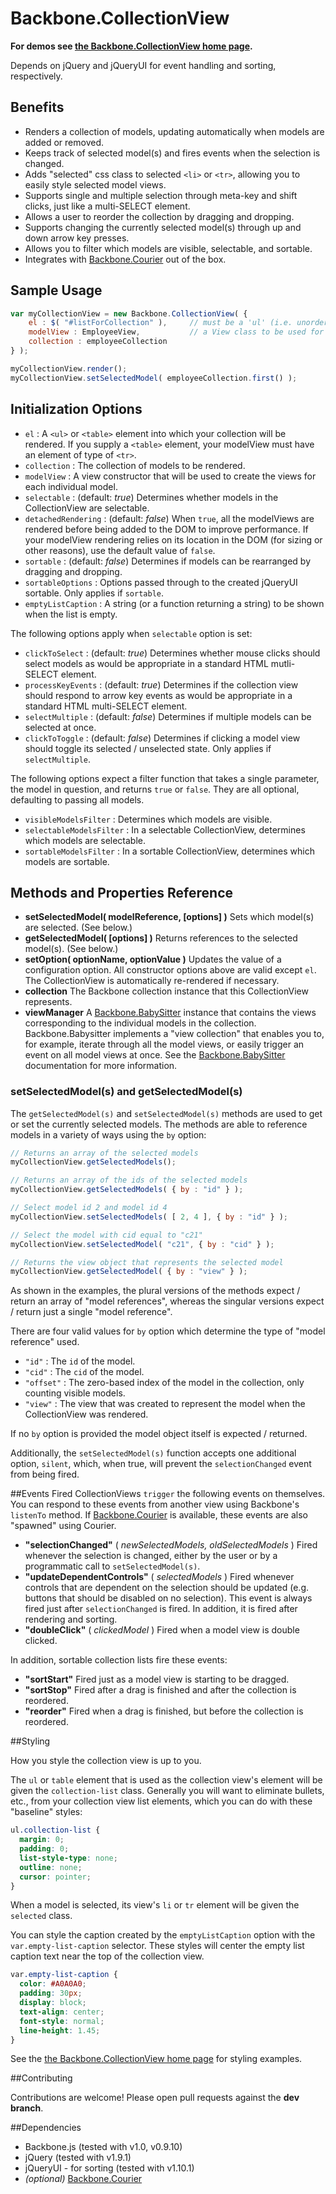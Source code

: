 # Backbone.CollectionView

__For demos see [the Backbone.CollectionView home page](http://rotundasoftware.github.com/backbone.collectionView/).__

Depends on jQuery and jQueryUI for event handling and sorting, respectively.

## Benefits

* Renders a collection of models, updating automatically when models are added or removed.
* Keeps track of selected model(s) and fires events when the selection is changed.
* Adds "selected" css class to selected `<li>` or `<tr>`, allowing you to easily style selected model views.
* Supports single and multiple selection through meta-key and shift clicks, just like a multi-SELECT element.
* Allows a user to reorder the collection by dragging and dropping.
* Supports changing the currently selected model(s) through up and down arrow key presses.
* Allows you to filter which models are visible, selectable, and sortable.
* Integrates with [Backbone.Courier](https://github.com/rotundasoftware/backbone.courier) out of the box.

## Sample Usage
```javascript
var myCollectionView = new Backbone.CollectionView( {
	el : $( "#listForCollection" ),		// must be a 'ul' (i.e. unordered list) or 'table' element
	modelView : EmployeeView,			// a View class to be used for rendering each model in the collection
	collection : employeeCollection
} );

myCollectionView.render();
myCollectionView.setSelectedModel( employeeCollection.first() );
```

## Initialization Options
* `el` : A `<ul>` or `<table>` element into which your collection will be rendered. If you supply a `<table>` element, your modelView must have an element of type of `<tr>`.
* `collection` : The collection of models to be rendered.
* `modelView` : A view constructor that will be used to create the views for each individual model.
* `selectable` : (default: _true_) Determines whether models in the CollectionView are selectable.
* `detachedRendering` : (default: _false_) When `true`, all the modelViews are rendered before being added to the DOM to improve performance. If your modelView rendering relies on its location in the DOM (for sizing or other reasons), use the default value of `false`.
* `sortable` : (default: _false_) Determines if models can be rearranged by dragging and dropping.
* `sortableOptions` : Options passed through to the created jQueryUI sortable.  Only applies if `sortable`.
* `emptyListCaption` : A string (or a function returning a string) to be shown when the list is empty.

The following options apply when `selectable` option is set:

* `clickToSelect` : (default: _true_) Determines whether mouse clicks should select models as would be appropriate in a standard HTML mutli-SELECT element.
* `processKeyEvents` : (default: _true_) Determines if the collection view should respond to arrow key events as would be appropriate in a standard HTML multi-SELECT element.
* `selectMultiple` : (default: _false_) Determines if multiple models can be selected at once.
* `clickToToggle` : (default: _false_) Determines if clicking a model view should toggle its selected / unselected state. Only applies if `selectMultiple`.

The following options expect a filter function that takes a single parameter, the model in question, and returns `true` or `false`. They are all optional, defaulting to passing all models.
* `visibleModelsFilter` : Determines which models are visible. 
* `selectableModelsFilter` : In a selectable CollectionView, determines which models are selectable.
* `sortableModelsFilter` : In a sortable CollectionView, determines which models are sortable.

## <a name="api"></a>Methods and Properties Reference

* __setSelectedModel( modelReference, [options] )__ Sets which model(s) are selected. (See below.)
* __getSelectedModel( [options] )__ Returns references to the selected model(s). (See below.)
* __setOption( optionName, optionValue )__ Updates the value of a configuration option.  All constructor options above are valid except `el`.  The CollectionView is automatically re-rendered if necessary.
* __collection__ The Backbone collection instance that this CollectionView represents.
* __viewManager__ A [Backbone.BabySitter](https://github.com/marionettejs/backbone.babysitter) instance that contains the views corresponding to the individual models in the collection. Backbone.Babysitter implements a "view collection" that enables you to, for example, iterate through all the model views, or easily trigger an event on all model views at once. See the [Backbone.BabySitter](https://github.com/marionettejs/backbone.babysitter) documentation for more information.


### <a name="setSelectedModel"></a>setSelectedModel(s) and getSelectedModel(s)

The `getSelectedModel(s)` and `setSelectedModel(s)` methods are used to get or set the currently selected models. The methods are able to reference models in a variety of ways using the `by` option:

```javascript
// Returns an array of the selected models
myCollectionView.getSelectedModels();

// Returns an array of the ids of the selected models
myCollectionView.getSelectedModels( { by : "id" } );

// Select model id 2 and model id 4
myCollectionView.setSelectedModels( [ 2, 4 ], { by : "id" } );

// Select the model with cid equal to "c21"
myCollectionView.setSelectedModel( "c21", { by : "cid" } );

// Returns the view object that represents the selected model
myCollectionView.getSelectedModel( { by : "view" } );
```

As shown in the examples, the plural versions of the methods expect / return an array of "model references", whereas the singular versions expect / return just a single "model reference".

There are four valid values for `by` option which determine the type of "model reference" used.
* `"id"` : The `id` of the model.
* `"cid"` : The `cid` of the model.
* `"offset"` : The zero-based index of the model in the collection, only counting visible models.
* `"view"` : The view that was created to represent the model when the CollectionView was rendered.

If no `by` option is provided the model object itself is expected / returned.

Additionally, the `setSelectedModel(s)` function accepts one additional option, `silent`, which, when true, will prevent the `selectionChanged` event from being fired.

##Events Fired
CollectionViews `trigger` the following events on themselves. You can respond to these events from another view using Backbone's `listenTo` method. If [Backbone.Courier](https://github.com/rotundasoftware/backbone.courier)
 is available, these events are also "spawned" using Courier.
* __"selectionChanged"__ ( _newSelectedModels, oldSelectedModels_ )  Fired whenever the selection is changed, either by the user or by a programmatic call to `setSelectedModel(s)`.
* __"updateDependentControls"__ ( _selectedModels_ ) Fired whenever controls that are dependent on the selection should be updated (e.g. buttons that should be disabled on no selection). This event is always fired just after `selectionChanged` is fired. In addition, it is fired after rendering and sorting.
* __"doubleClick"__ ( _clickedModel_ ) Fired when a model view is double clicked.

In addition, sortable collection lists fire these events:

* __"sortStart"__  Fired just as a model view is starting to be dragged.
* __"sortStop"__  Fired after a drag is finished and after the collection is reordered.
* __"reorder"__  Fired when a drag is finished, but before the collection is reordered.

##Styling

How you style the collection view is up to you.

The `ul` or `table` element that is used as the collection view's element will be given the `collection-list` class. Generally you will want to eliminate bullets, etc., from your collection view list elements, which you can do with these "baseline" styles:

```css
ul.collection-list {
  margin: 0;
  padding: 0;
  list-style-type: none;
  outline: none;
  cursor: pointer;
}
```

When a model is selected, its view's `li` or `tr` element will be given the `selected` class.

You can style the caption created by the `emptyListCaption` option with the `var.empty-list-caption` selector. These styles will center the empty list caption text near the top of the collection view.

```css
var.empty-list-caption {
  color: #A0A0A0;
  padding: 30px;
  display: block;
  text-align: center;
  font-style: normal;
  line-height: 1.45;
}
```

See the [the Backbone.CollectionView home page](http://rotundasoftware.github.com/backbone.collectionView/) for styling examples.

##Contributing

Contributions are welcome!  Please open pull requests against the __dev branch__.

##Dependencies
* Backbone.js (tested with v1.0, v0.9.10)
* jQuery (tested with v1.9.1)
* jQueryUI - for sorting (tested with v1.10.1)
* _(optional)_ [Backbone.Courier](https://github.com/rotundasoftware/backbone.courier)
